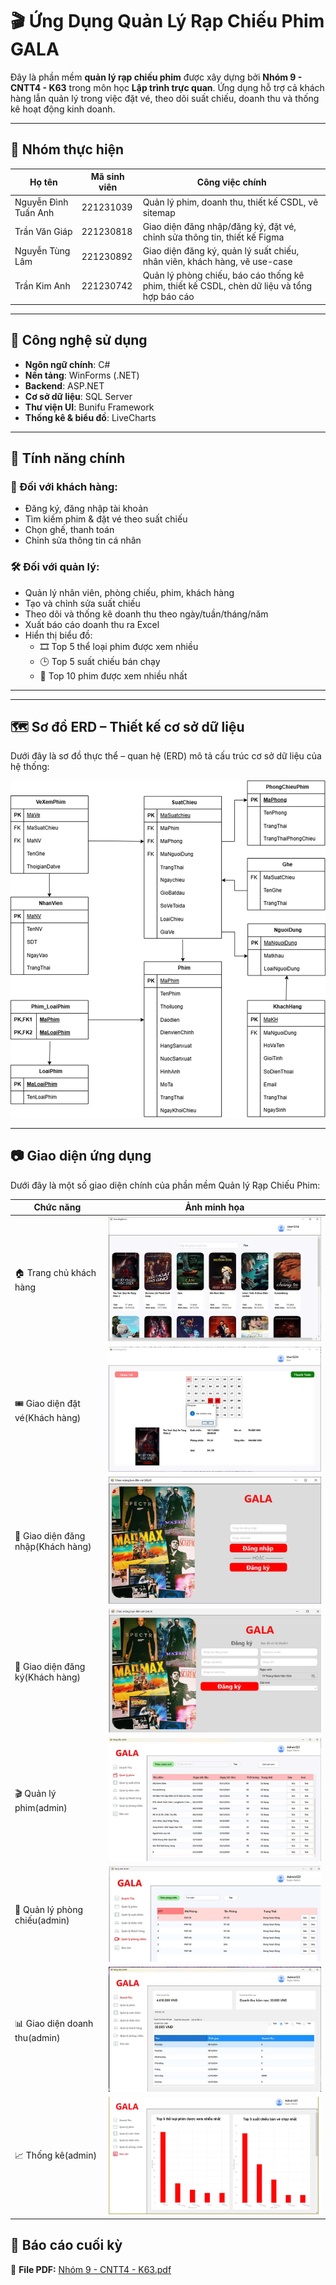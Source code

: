 # 🎬 Ứng Dụng Quản Lý Rạp Chiếu Phim **GALA**

Đây là phần mềm **quản lý rạp chiếu phim** được xây dựng bởi **Nhóm 9 - CNTT4 - K63** trong môn học **Lập trình trực quan**. Ứng dụng hỗ trợ cả khách hàng lẫn quản lý trong việc đặt vé, theo dõi suất chiếu, doanh thu và thống kê hoạt động kinh doanh.

---

## 👥 Nhóm thực hiện

| Họ tên               | Mã sinh viên | Công việc chính |
|---------------------|--------------|-----------------|
| Nguyễn Đình Tuấn Anh | 221231039    | Quản lý phim, doanh thu, thiết kế CSDL, vẽ sitemap |
| Trần Văn Giáp        | 221230818    | Giao diện đăng nhập/đăng ký, đặt vé, chỉnh sửa thông tin, thiết kế Figma |
| Nguyễn Tùng Lâm      | 221230892    | Giao diện đăng ký, quản lý suất chiếu, nhân viên, khách hàng, vẽ use-case |
| Trần Kim Anh         | 221230742    | Quản lý phòng chiếu, báo cáo thống kê phim, thiết kế CSDL, chèn dữ liệu và tổng hợp báo cáo |

---

## 🚀 Công nghệ sử dụng

- **Ngôn ngữ chính**: C#
- **Nền tảng**: WinForms (.NET)
- **Backend**: ASP.NET  
- **Cơ sở dữ liệu**: SQL Server
- **Thư viện UI**: Bunifu Framework  
- **Thống kê & biểu đồ**: LiveCharts

---

## 🎯 Tính năng chính

### 👤 Đối với khách hàng:
- Đăng ký, đăng nhập tài khoản
- Tìm kiếm phim & đặt vé theo suất chiếu
- Chọn ghế, thanh toán
- Chỉnh sửa thông tin cá nhân

### 🛠 Đối với quản lý:
- Quản lý nhân viên, phòng chiếu, phim, khách hàng
- Tạo và chỉnh sửa suất chiếu
- Theo dõi và thống kê doanh thu theo ngày/tuần/tháng/năm
- Xuất báo cáo doanh thu ra Excel
- Hiển thị biểu đồ:
  - 🎞️ Top 5 thể loại phim được xem nhiều
  - 🕒 Top 5 suất chiếu bán chạy
  - 🎥 Top 10 phim được xem nhiều nhất

---

---

## 🗺️ Sơ đồ ERD – Thiết kế cơ sở dữ liệu

Dưới đây là sơ đồ thực thể – quan hệ (ERD) mô tả cấu trúc cơ sở dữ liệu của hệ thống:

![Sơ đồ ERD](image.png)



---

## 📷 Giao diện ứng dụng

Dưới đây là một số giao diện chính của phần mềm Quản lý Rạp Chiếu Phim:

| Chức năng               | Ảnh minh họa             |
|-------------------------|--------------------------|
| 🏠 Trang chủ khách hàng | ![](trangchuKH)      |
| 🎟️ Giao diện đặt vé(Khách hàng)     | ![](datve)           |
| 🔐 Giao diện đăng nhập(Khách hàng)  | ![](login)           |
| 📝 Giao diện đăng ký(Khách hàng)    | ![](signup)          |
| 🎬 Quản lý phim(admin)        | ![](qlphim)          |
| 🏢 Quản lý phòng chiếu(admin) | ![](qlphong)         |
| 📊 Giao diện doanh thu(admin)  | ![](revenue)         |
| 📈 Thống kê(admin)            | ![](thongke.png)         |

## 📄 Báo cáo cuối kỳ

🔗 **File PDF:** [Nhóm 9 - CNTT4 - K63.pdf](Nhóm%209%20-%20CNTT4%20-%20K63.pdf)

